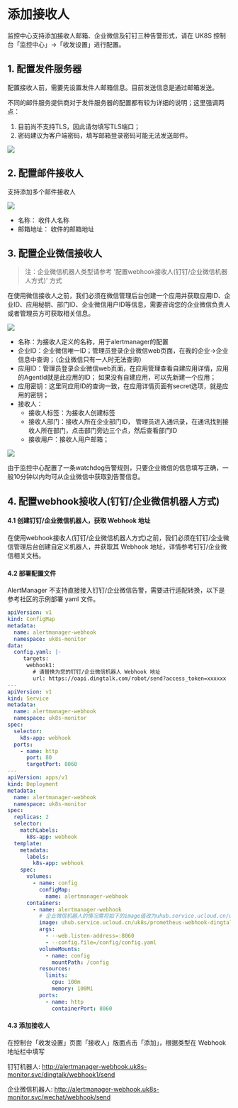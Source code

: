 # 添加接收人

监控中心支持添加接收人邮箱、企业微信及钉钉三种告警形式，请在 UK8S 控制台「监控中心」→「收发设置」进行配置。

## 1. 配置发件服务器

配置接收人前，需要先设置发件人邮箱信息。目前发送信息是通过邮箱发送。 

不同的邮件服务提供商对于发件服务器的配置都有较为详细的说明；这里强调两点：

1. 目前尚不支持TLS，因此请勿填写TLS端口；
2. 密码建议为客户端密码，填写邮箱登录密码可能无法发送邮件。

![](/images/prometheus/fajianren.jpg)

## 2. 配置邮件接收人

支持添加多个邮件接收人

![](/images/prometheus/addemial.jpg)

- 名称： 收件人名称
- 邮箱地址： 收件的邮箱地址

## 3. 配置企业微信接收人

> 注：企业微信机器人类型请参考 '配置webhook接收人(钉钉/企业微信机器人方式)' 方式

在使用微信接收人之前，我们必须在微信管理后台创建一个应用并获取应用ID、企业ID、应用秘钥、部门ID、企业微信用户ID等信息，需要咨询您的企业微信负责人或者管理员方可获取相关信息。

![](images/prometheus/addwechat.jpg)

- 名称：为接收人定义的名称，用于alertmanager的配置
- 企业ID：企业微信唯一ID；管理员登录企业微信web页面，在我的企业->企业信息中查询；（企业微信只有一人时无法查询）
- 应用ID：管理员登录企业微信web页面，在应用管理查看自建应用详情，应用的AgentId就是此应用的ID； 如果没有自建应用，可以先新建一个应用；
- 应用密钥：这里同应用ID的查询一致，在应用详情页面有secret选项，就是应用的密钥；
- 接收人：
  - 接收人标签：为接收人创建标签
  - 接收人部门：接收人所在企业部门ID， 管理员进入通讯录，在通讯找到接收人所在部门，点击部门旁边三个点，然后查看部门ID
  - 接收用户：接收人用户邮箱；

![](images/prometheus/weixinsetting.jpg)

由于监控中心配置了一条watchdog告警规则，只要企业微信的信息填写正确，一般10分钟以内均可从企业微信中获取到告警信息。

## 4. 配置webhook接收人(钉钉/企业微信机器人方式)

#### 4.1 创建钉钉/企业微信机器人，获取 Webhook 地址

在使用webhook接收人(钉钉/企业微信机器人方式)之前，我们必须在钉钉/企业微信管理后台创建自定义机器人，并获取其 Webhook 地址，详情参考钉钉/企业微信相关文档。

#### 4.2 部署配置文件

AlertManager 不支持直接接入钉钉/企业微信告警，需要进行适配转换，以下是参考社区的示例部署 yaml 文件。

```yaml
apiVersion: v1
kind: ConfigMap
metadata:
  name: alertmanager-webhook
  namespace: uk8s-monitor
data:
  config.yaml: |-
     targets:
      webhook1:  
        # 请替换为您的钉钉/企业微信机器人 Webhook 地址
        url: https://oapi.dingtalk.com/robot/send?access_token=xxxxxx
---
apiVersion: v1
kind: Service
metadata:
  name: alertmanager-webhook
  namespace: uk8s-monitor
spec:
  selector:
    k8s-app: webhook
  ports:
    - name: http
      port: 80
      targetPort: 8060
---
apiVersion: apps/v1
kind: Deployment
metadata:
  name: alertmanager-webhook
  namespace: uk8s-monitor
spec:
  replicas: 2
  selector:
    matchLabels:
      k8s-app: webhook
  template:
    metadata:
      labels:
        k8s-app: webhook
    spec:
      volumes:
        - name: config
          configMap:
            name: alertmanager-webhook
      containers:
        - name: alertmanager-webhook
          # 企业微信机器人的情况需将如下的image值改为uhub.service.ucloud.cn/uk8s/prometheus-webhook-wechat:v2.0.0
          image: uhub.service.ucloud.cn/uk8s/prometheus-webhook-dingtalk:v2.0.0
          args:
            - --web.listen-address=:8060
            - --config.file=/config/config.yaml
          volumeMounts:
            - name: config
              mountPath: /config
          resources:
            limits:
              cpu: 100m
              memory: 100Mi
          ports:
            - name: http
              containerPort: 8060
```

#### 4.3 添加接收人

在控制台「收发设置」页面「接收人」版面点击「添加」，根据类型在 Webhook 地址栏中填写

钉钉机器人: http://alertmanager-webhook.uk8s-monitor.svc/dingtalk/webhook1/send

企业微信机器人: http://alertmanager-webhook.uk8s-monitor.svc/wechat/webhook/send
